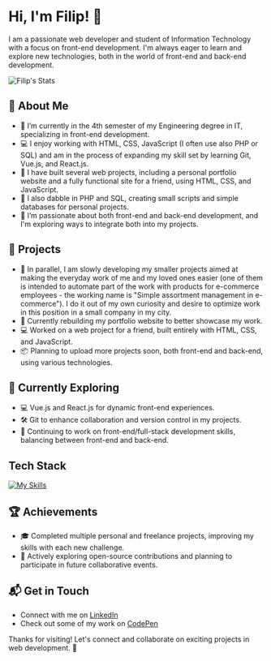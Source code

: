# Hi, I'm Filip! 👋

I am a passionate web developer and student of Information Technology with a focus on front-end development. I'm always eager to learn and explore new technologies, both in the world of front-end and back-end development.

![Filip's Stats](https://github-readme-stats.vercel.app/api?username=breskyy&theme=vue-dark&show_icons=true&hide_border=true&count_private=true)

## 🚀 About Me

- 🔭 I’m currently in the 4th semester of my Engineering degree in IT, specializing in front-end development.
- 💻 I enjoy working with HTML, CSS, JavaScript (I often use also PHP or SQL) and am in the process of expanding my skill set by learning Git, Vue.js, and React.js.
- 🎨 I have built several web projects, including a personal portfolio website and a fully functional site for a friend, using HTML, CSS, and JavaScript.
- 🔧 I also dabble in PHP and SQL, creating small scripts and simple databases for personal projects.
- 🌱 I’m passionate about both front-end and back-end development, and I'm exploring ways to integrate both into my projects.

## 💼 Projects

- 🛒 In parallel, I am slowly developing my smaller projects aimed at making the everyday work of me and my loved ones easier (one of them is intended to automate part of the work with products for e-commerce employees - the working name is "Simple assortment management in e-commerce"). I do it out of my own curiosity and desire to optimize work in this position in a small company in my city.
- 🚧 Currently rebuilding my portfolio website to better showcase my work.
- 💻 Worked on a web project for a friend, built entirely with HTML, CSS, and JavaScript.
- 📦 Planning to upload more projects soon, both front-end and back-end, using various technologies.

## 🌱 Currently Exploring

- 💻 Vue.js and React.js for dynamic front-end experiences.
- 🛠️ Git to enhance collaboration and version control in my projects.
- 🔄 Continuing to work on front-end/full-stack development skills, balancing between front-end and back-end.

## Tech Stack
[![My Skills](https://skillicons.dev/icons?i=html,css,js,php,mysql)](https://skillicons.dev)

## 🏆 Achievements

- 🎓 Completed multiple personal and freelance projects, improving my skills with each new challenge.
- 🚀 Actively exploring open-source contributions and planning to participate in future collaborative events.

## 📬 Get in Touch

- Connect with me on [LinkedIn](https://www.linkedin.com/in/bresky/)
- Check out some of my work on [CodePen](https://codepen.io/bresky)

Thanks for visiting! Let's connect and collaborate on exciting projects in web development. 🚀
